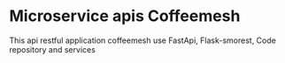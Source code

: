 # Microservice apis Coffeemesh
This api restful application coffeemesh use FastApi, Flask-smorest, Code repository and services
